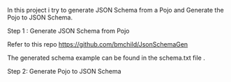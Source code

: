 In this project i try to generate JSON Schema from a Pojo and Generate the Pojo to JSON Schema.

Step 1 : Generate JSON Schema from Pojo

Refer to this repo https://github.com/bmchild/JsonSchemaGen

The generated schema example can be found in the schema.txt file . 


Step 2: Generate Pojo to JSON Schema
